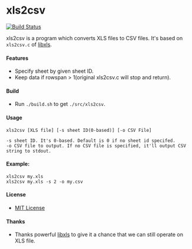 # xls2csv

[![Build Status](https://travis-ci.org/northbright/xls2csv.svg?branch=master)](https://travis-ci.org/northbright/xls2csv)

xls2csv is a program which converts XLS files to CSV files. It's based on `xls2csv.c` of [libxls](http://libxls.sourceforge.net/).

#### Features
* Specify sheet by given sheet ID.
* Keep data if rowspan > 1(original xls2csv.c will stop and return).

#### Build
* Run `./build.sh` to get `./src/xls2csv`.

#### Usage
    xls2csv [XLS file] [-s sheet ID(0-based)] [-o CSV File]
    
    -s sheet ID. It's 0-based. Default is 0 if no sheet id specifed.
    -o CSV file to output. If no CSV file is specified, it'll output CSV string to stdout.

#### Example:
    xls2csv my.xls 
    xls2csv my.xls -s 2 -o my.csv

#### License
* [MIT License](./LICENSE)

#### Thanks
* Thanks powerful [libxls](http://libxls.sourceforge.net/) to give it a chance that we can still operate on XLS file.

